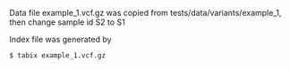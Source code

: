 Data file example_1.vcf.gz was copied from tests/data/variants/example_1, then change sample id S2 to S1

Index file was generated by
```
$ tabix example_1.vcf.gz
```
